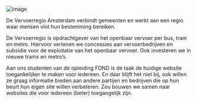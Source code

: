 ![image](https://user-images.githubusercontent.com/112856412/195784019-a92b5a86-142b-4c4d-b4da-4c5cffdcc1b9.png)

De Vervoerregio Amsterdam verbindt gemeenten en werkt aan een regio waar mensen vlot hun bestemming bereiken.

De Vervoerregio is opdrachtgever van het openbaar vervoer per bus, tram en metro. Hiervoor verlenen we concessies aan vervoerbedrijven en subsidie voor de exploitatie van het openbaar vervoer. Ook investeren we in nieuwe trams en metro’s.

Aan ons studenten van de opleiding FDND is de taak de huidige website toegankelijker te maken voor iedereen. En daar blijft het niet bij, ook willen ze graag informatie bieden aan andere partijen en bedrijven die op hun beurt hun eigen site willen verbeteren. Zou bouwen we samen naar websites die voor iedereen (beter) toegangelijk zijn.
